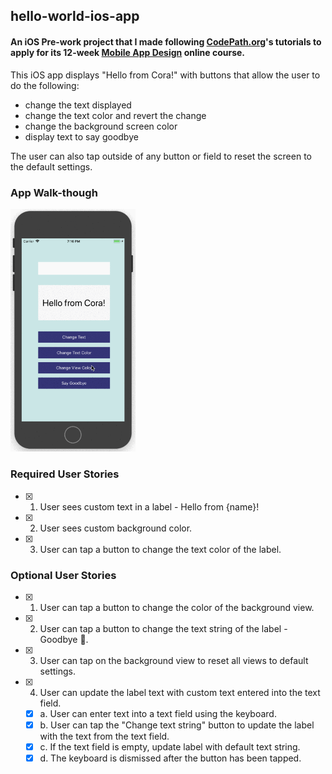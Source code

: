 ## hello-world-ios-app
#### An iOS Pre-work project that I made following [CodePath.org](http://codepath.org/)'s tutorials to apply for its 12-week [Mobile App Design](http://codepath.org/classes#fifth-course) online course. 

This iOS app displays "Hello from Cora!" with buttons that allow the user to do the following:
- change the text displayed
- change the text color and revert the change
- change the background screen color
- display text to say goodbye

The user can also tap outside of any button or field to reset the screen to the default settings.

### App Walk-though

<img src="https://github.com/coraxyc/hello-world-ios-app/blob/master/images/hello_from_cora_v3.gif" width=200><br>

### Required User Stories
- [x] 1. User sees custom text in a label - Hello from {name}!
- [x] 2. User sees custom background color.
- [x] 3. User can tap a button to change the text color of the label.

### Optional User Stories
- [x] 1. User can tap a button to change the color of the background view.
- [x] 2. User can tap a button to change the text string of the label - Goodbye 👋.
- [x] 3. User can tap on the background view to reset all views to default settings.
- [x] 4. User can update the label text with custom text entered into the text field.
   - [x] a. User can enter text into a text field using the keyboard.
   - [x] b. User can tap the "Change text string" button to update the label with the text from the text field.
   - [x] c. If the text field is empty, update label with default text string.
   - [x] d. The keyboard is dismissed after the button has been tapped.
